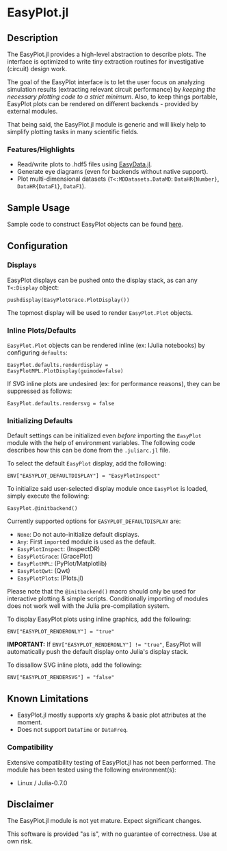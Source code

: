 # EasyPlot.jl

## Description

The EasyPlot.jl provides a high-level abstraction to describe plots.  The interface is optimized to write tiny extraction routines for investigative (circuit) design work.

The goal of the EasyPlot interface is to let the user focus on analyzing simulation results (extracting relevant circuit performance) by *keeping the necessary plotting code to a strict minimum*.  Also, to keep things portable, EasyPlot plots can be rendered on different backends - provided by external modules.

That being said, the EasyPlot.jl module is generic and will likely help to simplify plotting tasks in many scientific fields.

### Features/Highlights

 - Read/write plots to .hdf5 files using [EasyData.jl](https://github.com/ma-laforge/EasyData.jl).
 - Generate eye diagrams (even for backends without native support).
 - Plot multi-dimensional datasets (`T<:MDDatasets.DataMD`: `DataHR{Number}`, `DataHR{DataF1}`, `DataF1`).

## Sample Usage

Sample code to construct EasyPlot objects can be found [here](sample/).

## Configuration

### Displays

EasyPlot displays can be pushed onto the display stack, as can any `T<:Display` object:

	pushdisplay(EasyPlotGrace.PlotDisplay())

The topmost display will be used to render `EasyPlot.Plot` objects.


### Inline Plots/Defaults

`EasyPlot.Plot` objects can be rendered inline (ex: IJulia notebooks) by configuring `defaults`:

	EasyPlot.defaults.renderdisplay = EasyPlotMPL.PlotDisplay(guimode=false)

If SVG inline plots are undesired (ex: for performance reasons), they can be suppressed as follows:

	EasyPlot.defaults.rendersvg = false

### Initializing Defaults

Default settings can be initialized even *before* importing the `EasyPlot` module with the help of environment variables.  The following code describes how this can be done from the `.juliarc.jl` file.

To select the default `EasyPlot` display, add the following:

	ENV["EASYPLOT_DEFAULTDISPLAY"] = "EasyPlotInspect"

To initialize said user-selected display module once `EasyPlot` is loaded, simply execute the following:

	EasyPlot.@initbackend()

Currently supported options for `EASYPLOT_DEFAULTDISPLAY` are:
 - `None`: Do not auto-initialize default displays.
 - `Any`: First `import`ed module is used as the default.
 - `EasyPlotInspect`: (InspectDR)
 - `EasyPlotGrace`: (GracePlot)
 - `EasyPlotMPL`: (PyPlot/Matplotlib)
 - `EasyPlotQwt`: (Qwt)
 - `EasyPlotPlots`: (Plots.jl)

Please note that the `@initbackend()` macro should only be used for interactive plotting & simple scripts.  Conditionally importing of modules does not work well with the Julia pre-compilation system.

To display EasyPlot plots using inline graphics, add the following:

	ENV["EASYPLOT_RENDERONLY"] = "true"

**IMPORTANT:** If `ENV["EASYPLOT_RENDERONLY"] != "true"`, EasyPlot will automatically push the default display onto Julia's display stack.

To dissallow SVG inline plots, add the following:

	ENV["EASYPLOT_RENDERSVG"] = "false"

## Known Limitations

 - EasyPlot.jl mostly supports x/y graphs & basic plot attributes at the moment.
 - Does not support `DataTime` or `DataFreq`.

### Compatibility

Extensive compatibility testing of EasyPlot.jl has not been performed.  The module has been tested using the following environment(s):

 - Linux / Julia-0.7.0

## Disclaimer

The EasyPlot.jl module is not yet mature.  Expect significant changes.

This software is provided "as is", with no guarantee of correctness.  Use at own risk.
